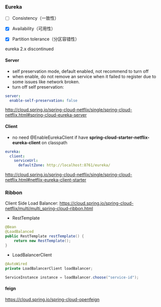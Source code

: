 ### Eureka

- [ ] Consistency（一致性）

- [x] Availability（可用性）
- [x] Partition tolerance（分区容错性）

eureka 2.x discontinued

#### Server

- self preservation mode, default enabled, not recommend to turn off
- when enable, do not remove an service when it failed to register due to some issues like network broken.
- turn off self preservation:

```yaml
server:
  enable-self-preservation: false
```

http://cloud.spring.io/spring-cloud-netflix/single/spring-cloud-netflix.html#spring-cloud-eureka-server

#### Client

- no need @EnableEurekaClient if have **spring-cloud-starter-netflix-eureka-client** on classpath

```yaml
eureka:
  client:
    serviceUrl:
      defaultZone: http://localhost:8761/eureka/
```

http://cloud.spring.io/spring-cloud-netflix/single/spring-cloud-netflix.html#netflix-eureka-client-starter



### Ribbon

Client Side Load Balancer: https://cloud.spring.io/spring-cloud-netflix/multi/multi_spring-cloud-ribbon.html

- RestTemplate

```java
@Bean
@LoadBalanced
public RestTemplate restTemplate() {
    return new RestTemplate();
}
```

- LoadBalancerClient

```java
@AutoWired
private LoadBalancerClient loadBalancer;

ServiceInstance instance = loadBalancer.choose("service-id");
```

#### feign

https://cloud.spring.io/spring-cloud-openfeign

